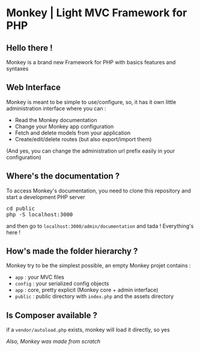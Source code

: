 # Monkey | Light MVC Framework for PHP

## Hello there !

Monkey is a brand new Framework for PHP with basics features and syntaxes

## Web Interface

Monkey is meant to be simple to use/configure, so, it has it own little administration interface where you can :
* Read the Monkey documentation
* Change your Monkey app configuration
* Fetch and delete models from your application
* Create/edit/delete routes (but also export/import them) 

(And yes, you can change the administration url prefix easily in your configuration)

## Where's the documentation ?

To access Monkey's documentation, you need to clone this repository and start a development PHP server 

<pre>
cd public
php -S localhost:3000
</pre>

and then go to `localhost:3000/admin/documentation` and tada ! Everything's here !

## How's made the folder hierarchy ?

Monkey try to be the simplest possible, an empty Monkey projet contains :
* `app` : your MVC files
* `config` : your serialized config objects
* `app` : core, pretty explicit (Monkey core + admin interface)
* `public` : public directory with `index.php` and the assets directory

## Is Composer available ?

if a `vendor/autoload.php` exists, monkey will load it directly, so yes 

*Also, Monkey was made from scratch*